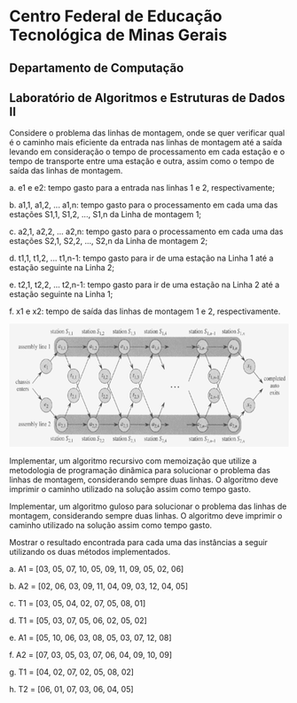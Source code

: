 # Centro Federal de Educação Tecnológica de Minas Gerais
## Departamento de Computação
## Laboratório de Algoritmos e Estruturas de Dados II

Considere o problema das linhas de montagem, onde se quer verificar qual é o caminho mais eficiente da entrada nas linhas de montagem até a saída levando em consideração o tempo de processamento em cada estação e o tempo de transporte entre uma estação e outra, assim como o tempo de saída das linhas de montagem.
<p>a. e1 e e2: tempo gasto para a entrada nas linhas 1 e 2, respectivamente;
<p>b. a1,1, a1,2, ... a1,n: tempo gasto para o processamento em cada uma das estações
S1,1, S1,2, ..., S1,n da Linha de montagem 1;
<p>c. a2,1, a2,2, ... a2,n: tempo gasto para o processamento em cada uma das estações
S2,1, S2,2, ..., S2,n da Linha de montagem 2;
<p>d. t1,1, t1,2, ... t1,n-1: tempo gasto para ir de uma estação na Linha 1 até a estação
seguinte na Linha 2;
<p>e. t2,1, t2,2, ... t2,n-1: tempo gasto para ir de uma estação na Linha 2 até a estação
seguinte na Linha 1;
<p>f. x1 e x2: tempo de saída das linhas de montagem 1 e 2, respectivamente.
<p> <img src=https://github.com/santoslucas/Assembly-Line-Scheduling/blob/main/LinhaDeMontagem.png>
  <p><p>Implementar, um algoritmo recursivo com memoização que utilize a metodologia de
programação dinâmica para solucionar o problema das linhas de montagem,
considerando sempre duas linhas. O algoritmo deve imprimir o caminho utilizado na
solução assim como tempo gasto.
<p>Implementar, um algoritmo guloso para solucionar o problema das linhas de montagem,
considerando sempre duas linhas. O algoritmo deve imprimir o caminho utilizado na
solução assim como tempo gasto.
<p>Mostrar o resultado encontrada para cada uma das instâncias a seguir utilizando os duas
métodos implementados.
<p>a. A1 = [03, 05, 07, 10, 05, 09, 11, 09, 05, 02, 06]
<p>b. A2 = [02, 06, 03, 09, 11, 04, 09, 03, 12, 04, 05]
<p>c. T1 = [03, 05, 04, 02, 07, 05, 08, 01]
<p><p>d. T1 = [05, 03, 07, 05, 06, 02, 05, 02]
<p>e. A1 = [05, 10, 06, 03, 08, 05, 03, 07, 12, 08]
<p>f. A2 = [07, 03, 05, 03, 07, 06, 04, 09, 10, 09]
<p>g. T1 = [04, 02, 07, 02, 05, 08, 02]
<p>h. T2 = [06, 01, 07, 03, 06, 04, 05]

